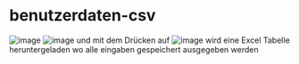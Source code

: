 # benutzerdaten-csv
![image](https://user-images.githubusercontent.com/102225659/223442854-f0354f21-7dd6-4f3d-aa71-b635999f2991.png)
![image](https://user-images.githubusercontent.com/102225659/223443099-d0bcfeb7-7aa4-4fc1-9cdd-26f99b0ac008.png)
und mit dem Drücken auf 
![image](https://user-images.githubusercontent.com/102225659/223443236-723c8ad0-7fa3-451b-a236-3870406539cd.png)
wird eine Excel Tabelle heruntergeladen wo alle eingaben gespeichert ausgegeben werden
